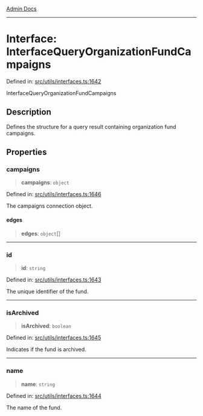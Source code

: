 [Admin Docs](/)

***

# Interface: InterfaceQueryOrganizationFundCampaigns

Defined in: [src/utils/interfaces.ts:1642](https://github.com/PalisadoesFoundation/talawa-admin/blob/main/src/utils/interfaces.ts#L1642)

InterfaceQueryOrganizationFundCampaigns

## Description

Defines the structure for a query result containing organization fund campaigns.

## Properties

### campaigns

> **campaigns**: `object`

Defined in: [src/utils/interfaces.ts:1646](https://github.com/PalisadoesFoundation/talawa-admin/blob/main/src/utils/interfaces.ts#L1646)

The campaigns connection object.

#### edges

> **edges**: `object`[]

***

### id

> **id**: `string`

Defined in: [src/utils/interfaces.ts:1643](https://github.com/PalisadoesFoundation/talawa-admin/blob/main/src/utils/interfaces.ts#L1643)

The unique identifier of the fund.

***

### isArchived

> **isArchived**: `boolean`

Defined in: [src/utils/interfaces.ts:1645](https://github.com/PalisadoesFoundation/talawa-admin/blob/main/src/utils/interfaces.ts#L1645)

Indicates if the fund is archived.

***

### name

> **name**: `string`

Defined in: [src/utils/interfaces.ts:1644](https://github.com/PalisadoesFoundation/talawa-admin/blob/main/src/utils/interfaces.ts#L1644)

The name of the fund.

